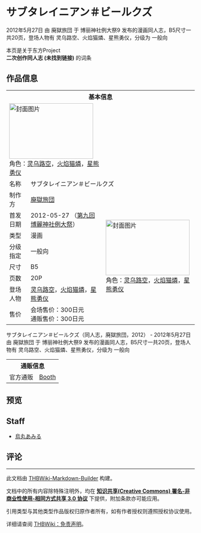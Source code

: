 # サブタレイニアン＃ビールクズ

<!-- source html: G:\repos\THBWiki-Markdown-Builder\THBWikiMarkdown\Temp\main\a\a4\ns0%3A%E3%82%B5%E3%83%96%E3%82%BF%E3%83%AC%E3%82%A4%E3%83%8B%E3%82%A2%E3%83%B3%EF%BC%83%E3%83%93%E3%83%BC%E3%83%AB%E3%82%AF%E3%82%BA.html -->

2012年5月27日 由 廃獄旅団 于 博丽神社例大祭9 发布的漫画同人志，B5尺寸一共20页，登场人物有 灵乌路空、火焰猫燐、星熊勇仪，分级为 一般向

本页是关于东方Project  
 **二次创作同人志 (未找到链接)** 的词条

## 作品信息

<table><tbody><tr><th colspan="3">基本信息</th></tr><tr><td class="cover-artwork-mobile" colspan="2"><a href="./文件-サブタレイニアン＃ビールクズ封面.jpg.md" class="image" title="封面图片"><img alt="封面图片" src="https://upload.thwiki.cc/thumb/b/ba/%E3%82%B5%E3%83%96%E3%82%BF%E3%83%AC%E3%82%A4%E3%83%8B%E3%82%A2%E3%83%B3%EF%BC%83%E3%83%93%E3%83%BC%E3%83%AB%E3%82%AF%E3%82%BA%E5%B0%81%E9%9D%A2.jpg/224px-%E3%82%B5%E3%83%96%E3%82%BF%E3%83%AC%E3%82%A4%E3%83%8B%E3%82%A2%E3%83%B3%EF%BC%83%E3%83%93%E3%83%BC%E3%83%AB%E3%82%AF%E3%82%BA%E5%B0%81%E9%9D%A2.jpg" decoding="async" loading="lazy" width="224" height="148" srcset="https://upload.thwiki.cc/thumb/b/ba/%E3%82%B5%E3%83%96%E3%82%BF%E3%83%AC%E3%82%A4%E3%83%8B%E3%82%A2%E3%83%B3%EF%BC%83%E3%83%93%E3%83%BC%E3%83%AB%E3%82%AF%E3%82%BA%E5%B0%81%E9%9D%A2.jpg/336px-%E3%82%B5%E3%83%96%E3%82%BF%E3%83%AC%E3%82%A4%E3%83%8B%E3%82%A2%E3%83%B3%EF%BC%83%E3%83%93%E3%83%BC%E3%83%AB%E3%82%AF%E3%82%BA%E5%B0%81%E9%9D%A2.jpg 1.5x, https://upload.thwiki.cc/thumb/b/ba/%E3%82%B5%E3%83%96%E3%82%BF%E3%83%AC%E3%82%A4%E3%83%8B%E3%82%A2%E3%83%B3%EF%BC%83%E3%83%93%E3%83%BC%E3%83%AB%E3%82%AF%E3%82%BA%E5%B0%81%E9%9D%A2.jpg/448px-%E3%82%B5%E3%83%96%E3%82%BF%E3%83%AC%E3%82%A4%E3%83%8B%E3%82%A2%E3%83%B3%EF%BC%83%E3%83%93%E3%83%BC%E3%83%AB%E3%82%AF%E3%82%BA%E5%B0%81%E9%9D%A2.jpg 2x" data-file-width="800" data-file-height="530"></a><div class="cover-char">角色：<a href="./灵乌路空.md" title="灵乌路空">灵乌路空</a>，<a href="./火焰猫燐.md" title="火焰猫燐">火焰猫燐</a>，<a href="./星熊勇仪.md" title="星熊勇仪">星熊勇仪</a></div></td>
</tr><tr><td class="label">名称</td><td colspan="2"> サブタレイニアン＃ビールクズ </td></tr><tr><td class="label">制作方</td><td><a href="./廃獄旅団.md" title="廃獄旅団">廃獄旅団</a></td><td class="cover-artwork" rowspan="8" style="min-width:224px;"><a href="./文件-サブタレイニアン＃ビールクズ封面.jpg.md" class="image" title="封面图片"><img alt="封面图片" src="https://upload.thwiki.cc/thumb/b/ba/%E3%82%B5%E3%83%96%E3%82%BF%E3%83%AC%E3%82%A4%E3%83%8B%E3%82%A2%E3%83%B3%EF%BC%83%E3%83%93%E3%83%BC%E3%83%AB%E3%82%AF%E3%82%BA%E5%B0%81%E9%9D%A2.jpg/224px-%E3%82%B5%E3%83%96%E3%82%BF%E3%83%AC%E3%82%A4%E3%83%8B%E3%82%A2%E3%83%B3%EF%BC%83%E3%83%93%E3%83%BC%E3%83%AB%E3%82%AF%E3%82%BA%E5%B0%81%E9%9D%A2.jpg" decoding="async" loading="lazy" width="224" height="148" srcset="https://upload.thwiki.cc/thumb/b/ba/%E3%82%B5%E3%83%96%E3%82%BF%E3%83%AC%E3%82%A4%E3%83%8B%E3%82%A2%E3%83%B3%EF%BC%83%E3%83%93%E3%83%BC%E3%83%AB%E3%82%AF%E3%82%BA%E5%B0%81%E9%9D%A2.jpg/336px-%E3%82%B5%E3%83%96%E3%82%BF%E3%83%AC%E3%82%A4%E3%83%8B%E3%82%A2%E3%83%B3%EF%BC%83%E3%83%93%E3%83%BC%E3%83%AB%E3%82%AF%E3%82%BA%E5%B0%81%E9%9D%A2.jpg 1.5x, https://upload.thwiki.cc/thumb/b/ba/%E3%82%B5%E3%83%96%E3%82%BF%E3%83%AC%E3%82%A4%E3%83%8B%E3%82%A2%E3%83%B3%EF%BC%83%E3%83%93%E3%83%BC%E3%83%AB%E3%82%AF%E3%82%BA%E5%B0%81%E9%9D%A2.jpg/448px-%E3%82%B5%E3%83%96%E3%82%BF%E3%83%AC%E3%82%A4%E3%83%8B%E3%82%A2%E3%83%B3%EF%BC%83%E3%83%93%E3%83%BC%E3%83%AB%E3%82%AF%E3%82%BA%E5%B0%81%E9%9D%A2.jpg 2x" data-file-width="800" data-file-height="530"></a><div class="cover-char">角色：<a href="./灵乌路空.md" title="灵乌路空">灵乌路空</a>，<a href="./火焰猫燐.md" title="火焰猫燐">火焰猫燐</a>，<a href="./星熊勇仪.md" title="星熊勇仪">星熊勇仪</a></div></td>
</tr><tr><td class="label">首发日期</td><td>2012-05-27&#160;（<a href="/展会作品列表?e=%E5%8D%9A%E4%B8%BD%E7%A5%9E%E7%A4%BE%E4%BE%8B%E5%A4%A7%E7%A5%AD%239">第九回 博麗神社例大祭</a>）</td></tr><tr><td class="label">类型</td><td>漫画</td></tr><tr><td class="label">分级指定</td><td>一般向</td></tr><tr><td class="label">尺寸</td><td>B5</td></tr><tr><td class="label">页数</td><td>20P</td></tr><tr><td class="label">登场人物</td><td><a href="./灵乌路空.md" title="灵乌路空">灵乌路空</a>，<a href="./火焰猫燐.md" title="火焰猫燐">火焰猫燐</a>，<a href="./星熊勇仪.md" title="星熊勇仪">星熊勇仪</a></td></tr><tr><td class="label">售价</td><td>会场售价：300日元<br>通贩售价：300日元</td></tr></tbody></table>

サブタレイニアン＃ビールクズ（同人志，廃獄旅団，2012） - 2012年5月27日 由 廃獄旅団 于 博丽神社例大祭9 发布的漫画同人志，B5尺寸一共20页，登场人物有 灵乌路空、火焰猫燐、星熊勇仪，分级为 一般向

<table><tbody><tr><th colspan="3">通贩信息</th></tr><tr><td class="label">官方通贩</td><td colspan="2"><a rel="nofollow" class="external text" href="https://amiru9.booth.pm/items/3174843">Booth</a></td></tr></tbody></table>



## 预览

## Staff
- [烏丸あみる](./烏丸あみる.md)


## 评论




---

此文档由 [THBWiki-Markdown-Builder](https://github.com/Delsin-Yu/THBWiki-Markdown-Builder) 构建。

文档中的所有内容除特殊注明外，均在 [**知识共享(Creative Commons) 署名-非商业性使用-相同方式共享 3.0 协议**](https://creativecommons.org/licenses/by-sa/3.0/deed.zh-hans) 下提供，附加条款亦可能应用。

引用类型与其他类型作品版权归原作者所有，如有作者授权则遵照授权协议使用。

详细请查阅 [THBWiki：免责声明](https://thbwiki.cc/THBWiki:%E5%85%8D%E8%B4%A3%E5%A3%B0%E6%98%8E)。

